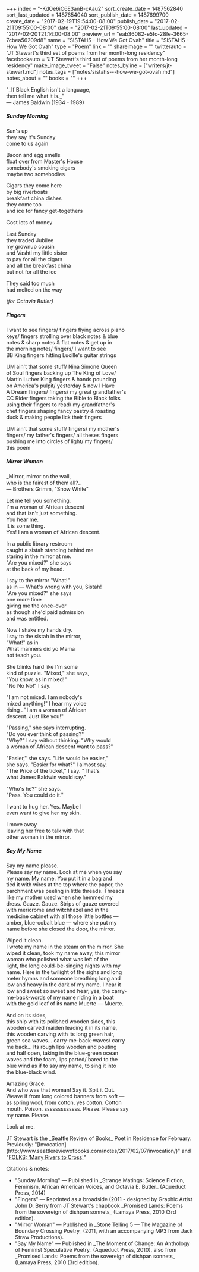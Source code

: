 +++
index = "-KdOe6iC6E3anB-cAau2"
sort_create_date = 1487562840
sort_last_updated = 1487654040
sort_publish_date = 1487699700
create_date = "2017-02-19T19:54:00-08:00"
publish_date = "2017-02-21T09:55:00-08:00"
date = "2017-02-21T09:55:00-08:00"
last_updated = "2017-02-20T21:14:00-08:00"
preview_url = "eab36082-e5fc-28fe-3665-7cbea56209d8"
name = "SISTAHS - How We Got Ovah"
title = "SISTAHS - How We Got Ovah"
type = "Poem"
link = ""
shareimage = ""
twitterauto = "JT Stewart's third set of poems from her month-long residency"
facebookauto = "JT Stewart's third set of poems from her month-long residency"
make_image_tweet = "False"
notes_byline = ["writers/jt-stewart.md"]
notes_tags = ["notes/sistahs---how-we-got-ovah.md"]
notes_about = ""
books = ""
+++
<p class="intro">"_If Black English isn't a language,<br>
then tell me what it is._"<br>
&mdash; James Baldwin (1934 - 1989)</p>

<h5>Sunday Morning</h5>

Sun's up<br>
they say it's Sunday<br>
come to us again

Bacon and egg smells<br>
float over from Master's House<br>
somebody's smoking cigars<br>
maybe two somebodies

Cigars they come here<br>
by big riverboats<br>
breakfast china dishes<br>
they come too<br>
and ice for fancy get-togethers

Cost lots of money

Last Sunday<br>
they traded Jubilee<br>
my grownup cousin<br>
and Vashti my little sister<br>
to pay for all the cigars<br>
and all the breakfast china<br>
but not for all the ice

They said too much<br>
had melted on the way

_(for Octavia Butler)_

<div class="break"></div>

<h5>Fingers</h5>

I want to see fingers/ fingers flying across piano<br>
keys/ fingers strolling over black notes &amp; blue<br>
notes &amp; sharp notes &amp; flat notes &amp; get up in<br>
the morning notes/ fingers/ I want to see<br>
BB King fingers hitting Lucille's guitar strings

UM ain't that some stuff/ Nina Simone Queen<br>
of Soul fingers backing up The King of Love/<br>
Martin Luther King fingers &amp; hands pounding<br>
on America's pulpit/ yesterday &amp; now I Have<br> 
A Dream fingers/ fingers/ my great grandfather's <br>
CC Rider fingers taking the Bible to Black folks<br>
using their fingers to read/ my grandfather's<br>
chef fingers shaping fancy pastry &amp; roasting<br>
duck &amp; making people lick their fingers

UM ain't that some stuff/ fingers/ my mother's<br>
fingers/ my father's fingers/ all theses fingers<br>
pushing me into circles of light/ my fingers/<br>
this poem

<div class="break"></div>

<h5>Mirror Woman</h5>

<p class="noindent">_Mirror, mirror on the wall,<br>
who is the fairest of them all?_<br>
&mdash; Brothers Grimm, "Snow White"</p>

Let me tell you something.<br>
I'm a woman of African descent<br>
and that isn't just something.<br>
You hear me.<br>
It is some thing.<br>
Yes! I am a woman of African descent.

In a public library restroom<br>
caught a sistah standing behind me<br>
staring in the mirror at me.<br>
"Are you mixed?" she says<br>
at the back of my head.

I say to the mirror "What!"<br>
as in &mdash; What's wrong with you, Sistah!<br>
"Are you mixed?" she says<br>
one more time<br>
giving me the once-over<br>
as though she'd paid admission<br>
and was entitled.

Now I shake my hands dry.<br>
I say to the sistah in the mirror,<br>
"What!" as in<br>
What manners did yo Mama<br>
not teach you.

She blinks hard like I'm some<br>
kind of puzzle. "Mixed," she says,<br>
"You know, as in mixed!"<br>
"No No No!" I say.

"I am not mixed. I am nobody's<br>
mixed anything!" I hear my voice<br>
rising . "I am a woman of African<br> 
descent. Just like you!"

"Passing," she says interrupting.<br>
"Do you ever think of passing?"<br>
"Why?" I say without thinking. "Why would<br>
a woman of African descent want to pass?"

"Easier," she says. "Life would be easier,"<br>
she says. "Easier for what?" I almost say.<br>
"The Price of the ticket," I say. "That's<br>
what James Baldwin would say."

"Who's he?" she says.<br>
"Pass. You could do it." 

I want to hug her. Yes. Maybe I<br>
even want to give her my skin.

I move away<br>
leaving her free to talk with that<br>
other woman in the mirror.

<div class="break"></div>

<h5>Say My Name</h5>

Say my name please.<br>
Please say my name. Look at me when you say<br>
my name. My name. You put it in a bag and<br>
tied it with wires at the top where the paper, the<br>
parchment was peeling in little threads. Threads<br>
like my mother used when she hemmed my<br>
dress. Gauze. Gauze. Strips of gauze covered<br>
with mericrome and witchhazel and in the <br>
medicine cabinet with all those little bottles &mdash;<br>
amber, blue-cobalt blue &mdash; where she put my<br>
name before she closed the door, the mirror.

Wiped it clean.<br>
I wrote my name in the steam on the mirror. She<br>
wiped it clean, took my name away, this mirror<br>
woman who polished what was left of the<br>
light, the long could-be-singing nights with my<br>
name. Here in the twilight of the sighs and long<br>
meter hymns and someone breathing long and<br>
low and heavy in the dark of my name. I hear it<br>
low and sweet so sweet and hear, yes, the carry-<br>
me-back-words of my name riding in a boat<br>
with the gold leaf of its name Muerte &mdash; Muerte.

And on its sides,<br>
this ship with its polished wooden sides, this<br>
wooden carved maiden leading it in its name,<br>
this wooden carving with its long green hair,<br>
green sea waves... carry-me-back-waves/ carry<br> 
me back... Its rough lips wooden and pouting<br>
and half open, taking in the blue-green ocean<br>
waves and the foam, lips parted/ bared to the<br>
blue wind as if to say my name, to sing it into<br>
the blue-black wind.

Amazing Grace.<br>
And who was that woman! Say it. Spit it Out.<br>
Weave if from long colored banners from soft &mdash;<br>
as spring wool, from cotton, yes cotton. Cotton<br>
mouth. Poison. sssssssssssss. Please. Please say<br>
my name. Please.

Look at me.

<p class="poem-footer">JT Stewart is the _Seattle Review of Books_ Poet in Residence for February. Previously: "[Invocation](http://www.seattlereviewofbooks.com/notes/2017/02/07/invocation/)" and "<a href="http://www.seattlereviewofbooks.com/notes/2017/02/14/folks-many-rivers-to-cross/" title="The Seattle Review of Books - FOLKS: &amp;quot;Many Rivers to Cross&amp;quot;">FOLKS: 'Many Rivers to Cross'</a>"</p>

<p class="poem-footer">
	Citations &amp; notes:
</p>

<ul class="poem-footer">
<li>
	"Sunday Morning" &mdash; Published in _Strange Matings: Science Fiction, Feminism, African American Voices, and Octavia E. Butler_ (Aqueduct Press, 2014)
</li>
<li>
	"Fingers" &mdash; Reprinted as a broadside (2011 - designed by Graphic Artist John D. Berry from JT Stewart's chapbook _Promised Lands: Poems from the sovereign of dishpan sonnets_ (Lamaya Press, 2010 (3rd edition).
</li>
<li>
	"Mirror Woman" &mdash; Published in _Stone Telling 5 &mdash; The Magazine of Boundary Crossing Poetry_ (2011, with an accompanying MP3 from Jack Straw Productions).
</li>
<li>
	"Say My Name" &mdash; Published in _The Moment of Change: An Anthology of Feminist Speculative Poetry_ (Aqueduct Press, 2010), also from _Promised Lands: Poems from the sovereign of dishpan sonnets_ (Lamaya Press, 2010 (3rd edition).
</li>
	
</ul>